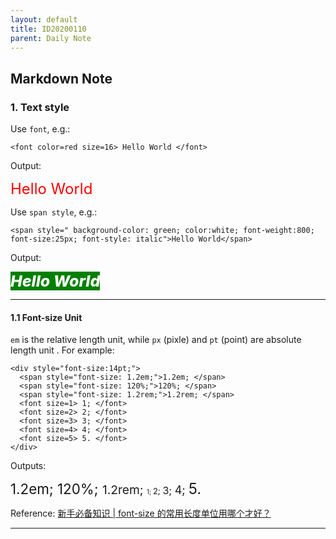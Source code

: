 ```yaml
---
layout: default
title: ID20200110
parent: Daily Note
---
```


## Markdown Note

### 1. Text style

Use ```font```, e.g.:

```
<font color=red size=16> Hello World </font>
```

Output:

<font color=red size=5> Hello World </font>

Use ```span style```, e.g.:

``` 
<span style=" background-color: green; color:white; font-weight:800; font-size:25px; font-style: italic">Hello World</span>
```

Output:

<span style=" background-color: green; color:white; font-weight:800; font-size:25px; font-style: italic">Hello World</span>

---

#### 1.1 Font-size Unit

```em``` is the relative length unit, while ```px``` (pixle) and ```pt``` (point) are absolute length unit . For example:

```
<div style="font-size:14pt;">
  <span style="font-size: 1.2em;">1.2em; </span>
  <span style="font-size: 120%;">120%; </span>
  <span style="font-size: 1.2rem;">1.2rem; </span>
  <font size=1> 1; </font>
  <font size=2> 2; </font>
  <font size=3> 3; </font>
  <font size=4> 4; </font>
  <font size=5> 5. </font>
</div>
```

Outputs:

<div style="font-size:14pt;">
  <span style="font-size: 1.2em;">1.2em; </span>
  <span style="font-size: 120%;">120%; </span>
  <span style="font-size: 1.2rem;">1.2rem; </span>
  <font size=1> 1; </font>
  <font size=2> 2; </font>
  <font size=3> 3; </font>
  <font size=4> 4; </font>
  <font size=5> 5. </font>
</div>

Reference: [新手必备知识 | font-size 的常用长度单位用哪个才好？](https://zhuanlan.zhihu.com/p/24519103)

---

